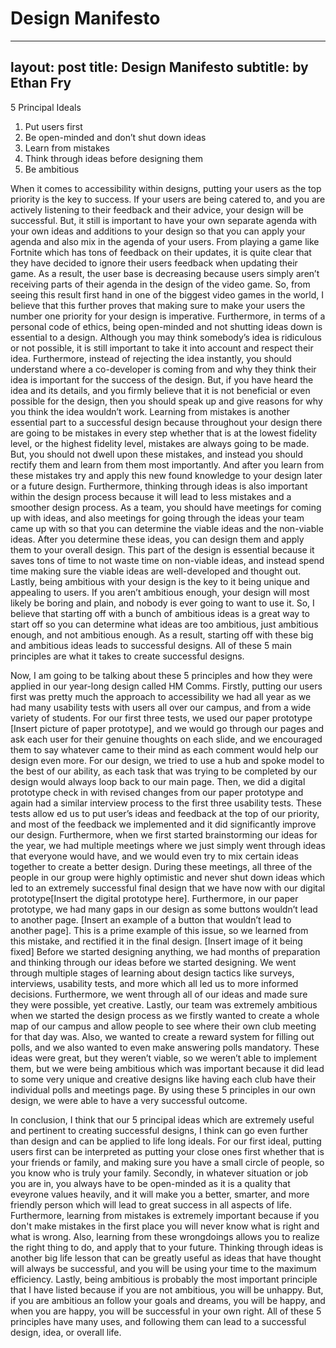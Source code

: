 # Design Manifesto

---
layout: post
title: Design Manifesto
subtitle: by Ethan Fry
---


5 Principal Ideals
1. Put users first
2. Be open-minded and don’t shut down ideas
3. Learn from mistakes
4. Think through ideas before designing them
5. Be ambitious


  
  When it comes to accessibility within designs, putting your users as the top priority is the key to success. If your users are being catered to, and 
  you are actively listening to their feedback and their advice, your design will be successful. But, it still is important to have your own separate agenda 
  with your own ideas and additions to your design so that you can apply your agenda and also mix in the agenda of your users. From playing a game like Fortnite 
  which has tons of feedback on their updates, it is quite clear that they have decided to ignore their users feedback when updating their game. As a result, the 
  user base is decreasing because users simply aren’t receiving parts of their agenda in the design of the video game. So, from seeing this result first hand in 
  one of the biggest video games in the world, I believe that this further proves that making sure to make your users the number one priority for your design is 
  imperative. Furthermore, in terms of a personal code of ethics, being open-minded and not shutting ideas down is essential to a design. Although you may think 
  somebody’s idea is ridiculous or not possible, it is still important to take it into account and respect their idea. Furthermore, instead of rejecting the idea 
  instantly, you should understand where a co-developer is coming from and why they think their idea is important for the success of the design. But, if you have 
  heard the idea and its details, and you firmly believe that it is not beneficial or even possible for the design, then you should speak up and give reasons for 
  why you think the idea wouldn’t work. Learning from mistakes is another essential part to a successful design because throughout your design there are going to 
  be mistakes in every step whether that is at the lowest fidelity level, or the highest fidelity level, mistakes are always going to be made. But, you should not 
  dwell upon these mistakes, and instead you should rectify them and learn from them most importantly. And after you learn from these mistakes try and apply this 
  new found knowledge to your design later or a future design. Furthermore, thinking through ideas is also important within the design process because it will lead 
  to less mistakes and a smoother design process. As a team, you should have meetings for coming up with ideas, and also meetings for going through the ideas your 
  team came up with so that you can determine the viable ideas and the non-viable ideas. After you determine these ideas, you can design them and apply them to 
  your overall design. This part of the design is essential because it saves tons of time to not waste time on non-viable ideas, and instead spend time making sure 
  the viable ideas are well-developed and thought out. Lastly, being ambitious with your design is the key to it being unique and appealing to users. If you aren’t
  ambitious enough, your design will most likely be boring and plain, and nobody is ever going to want to use it. So, I believe that starting off with a bunch of 
  ambitious ideas is a great way to start off so you can determine what ideas are too ambitious, just ambitious enough, and not ambitious enough. As a result, 
  starting off with these big and ambitious ideas leads to successful designs. All of these 5 main principles are what it takes to create successful designs. 
  
  Now, I am going to be talking about these 5 principles and how they were applied in our year-long design called HM Comms. Firstly, putting our users first was  pretty much the approach to accessibility we had all year as we had many usability tests with users all over our campus, and from a wide variety of students. 
 For our first three tests, we used our paper prototype [Insert picture of paper prototype], and we would go through our pages and ask each user for their genuine 
  thoughts on each slide, and we encouraged them to say whatever came to their mind as each comment would help our design even more. For our design, we tried 
  to use a hub and spoke model to the best of our ability, as each task that was trying to be completed by our design would always loop back to our main page.
  Then, we did a digital prototype check in with revised changes from our paper prototype and again had a similar interview process to the first three usability
  tests. These tests allow	ed us to put user’s ideas and feedback at the top of our priority, and most of the feedback we implemented and it did significantly 
  improve our design. Furthermore, when we first started brainstorming our ideas for the year, we had multiple meetings where we just simply went through ideas 
  that everyone would have, and we would even try to mix certain ideas together to create a better design. During these meetings, all three of the people in our
  group were highly optimistic and never shut down ideas which led to an extremely successful final design that we have now with our digital prototype[Insert the 
  digital prototype here]. Furthermore, in our paper prototype, we had many gaps in our design as some buttons wouldn’t lead to another page. [Insert an example 
  of a button that wouldn’t lead to another page]. This is a prime example of this issue, so we learned from this mistake, and rectified it in the final design.
  [Insert image of it being fixed] Before we started designing anything, we had months of preparation and thinking through our ideas before we started designing.
  We went through multiple stages of learning about design tactics like surveys, interviews, usability tests, and more which all led us to more informed decisions. 
  Furthermore, we went through all of our ideas and made sure they were possible, yet creative. Lastly, our team was extremely ambitious when we started the design
  process as we firstly wanted to create a whole map of our campus and allow people to see where their own club meeting for that day was. Also, we wanted to create
  a reward system for filling out polls, and we also wanted to even make answering polls mandatory. These ideas were great, but they weren’t viable, so we weren’t able
  to implement them, but we were being ambitious which was important because it did lead to some very unique and creative designs like having each club have their 
  individual polls and meetings page. By using these 5 principles in our own design, we were able to have a very successful outcome.
  
  In conclusion, I think that our 5 principal ideas which are extremely useful and pertinent to creating successful designs, I think can go even further than design and can be applied to life long ideals. For our first ideal, putting users first can be interpreted as putting your close ones first whether that is your friends or family, and making sure you have a small circle of people, so you know who is truly your family. Secondly, in whatever situation or job you are in, you always have to be open-minded as it is a quality that eveyrone values heavily, and it will make you a better, smarter, and more friendly person which will lead to great success in all aspects of life. Furthermore, learning from mistakes is extremely important because if you don't make mistakes in the first place you will never know what is right and what is wrong. Also, learning from these wrongdoings allows you to realize the right thing to do, and apply that to your future. Thinking through ideas is another big life lesson that can be greatly useful as ideas that have thought will always be successful, and you will be using your time to the maximum efficiency. Lastly, being ambitious is probably the most important principle that I have listed because if you are not ambitious, you will be unhappy. But, if you are ambitious an follow your goals and dreams, you will be happy, and when you are happy, you will be successful in your own right. All of these 5 principles have many uses, and following them can lead to a successful design, idea, or overall life.

